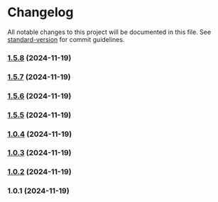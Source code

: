 # Changelog

All notable changes to this project will be documented in this file. See [standard-version](https://github.com/conventional-changelog/standard-version) for commit guidelines.

### [1.5.8](https://github.com/r3plica/css-variable-extractor/compare/v1.5.7...v1.5.8) (2024-11-19)

### [1.5.7](https://github.com/r3plica/css-variable-extractor/compare/v1.5.6...v1.5.7) (2024-11-19)

### [1.5.6](https://github.com/r3plica/css-variable-extractor/compare/v1.5.5...v1.5.6) (2024-11-19)

### [1.5.5](https://github.com/r3plica/css-variable-extractor/compare/v1.0.4...v1.5.5) (2024-11-19)

### [1.0.4](https://github.com/r3plica/css-variable-extractor/compare/v1.0.3...v1.0.4) (2024-11-19)

### [1.0.3](https://github.com/r3plica/css-variable-extractor/compare/v1.0.2...v1.0.3) (2024-11-19)

### [1.0.2](https://github.com/r3plica/css-variable-extractor/compare/v1.0.1...v1.0.2) (2024-11-19)

### 1.0.1 (2024-11-19)
